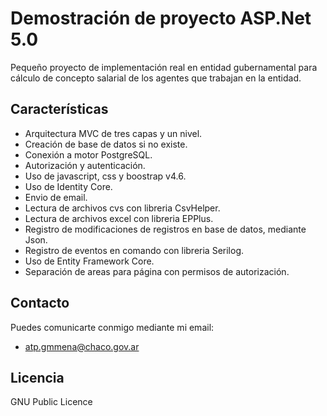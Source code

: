# Demostración de proyecto ASP.Net 5.0

Pequeño proyecto de implementación real en entidad gubernamental para cálculo de concepto salarial de los agentes que trabajan en la entidad.

## Características

* Arquitectura MVC de tres capas y un nivel.
* Creación de base de datos si no existe.
* Conexión a motor PostgreSQL.
* Autorización y autenticación.
* Uso de javascript, css y boostrap v4.6.
* Uso de Identity Core.
* Envio de email.
* Lectura de archivos cvs con libreria CsvHelper.
* Lectura de archivos excel con libreria EPPlus.
* Registro de modificaciones de registros en base de datos, mediante Json.
* Registro de eventos en comando con libreria Serilog.
* Uso de Entity Framework Core.
* Separación de areas para página con permisos de autorización.

## Contacto

Puedes comunicarte conmigo mediante mi email:

- atp.gmmena@chaco.gov.ar

## Licencia

GNU Public Licence
